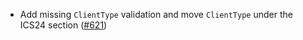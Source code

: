 - Add missing `ClientType` validation and move `ClientType` under the ICS24 section
  ([#621](https://github.com/cosmos/ibc-rs/issues/621))